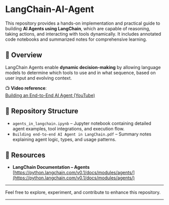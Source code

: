 # LangChain-AI-Agent

This repository provides a hands-on implementation and practical guide to building **AI Agents using LangChain**, which are capable of reasoning, taking actions, and interacting with tools dynamically. It includes annotated code notebooks and summarized notes for comprehensive learning.

## 🧠 Overview

LangChain Agents enable **dynamic decision-making** by allowing language models to determine which tools to use and in what sequence, based on user input and evolving context.

📺 **Video reference**:  
[Building an End-to-End AI Agent (YouTube)](https://www.youtube.com/watch?v=gm_lQG8fYjI&list=PLKnIA16_RmvaTbihpo4MtzVm4XOQa0ER0&index=20)

## 📂 Repository Structure

- `agents_in_langchain.ipynb` – Jupyter notebook containing detailed agent examples, tool integrations, and execution flow.
- `Building end-to-end AI Agent in LangChain.pdf` – Summary notes explaining agent logic, types, and usage patterns.

## 📄 Resources

- **LangChain Documentation – Agents**  
  [https://python.langchain.com/v0.1/docs/modules/agents/](https://python.langchain.com/v0.1/docs/modules/agents/)

---

Feel free to explore, experiment, and contribute to enhance this repository.

---
